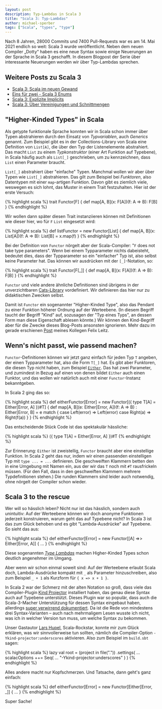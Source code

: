 ```yaml
---
layout: post
description: Typ-Lambdas in Scala 3
title: "Scala 3: Typ-Lambdas"
author: michael-sperber
tags: ["Scala", "types", "type"]
---
```


Nach 8 Jahren, 28000 Commits und 7400 Pull-Requests war es am 14. Mai
2021 endlich so weit: Scala 3 wurde veröffentlicht. Neben dem neuen
Compiler „Dotty“ haben es eine neue Syntax sowie einige Neuerungen an
der Sprache in Scala 3 geschafft. In diesem Blogpost der Serie über
interessante Neuerungen werden wir über Typ-Lambdas sprechen.

<!-- more start -->

## Weitere Posts zu Scala 3

- [Scala 3: Scala im neuen Gewand](https://funktionale-programmierung.de/2021/07/13/scala-3-intro.html)
- [Eins für zwei - Scala 3 Enums](https://funktionale-programmierung.de/2021/07/19/scala-3-enum.html)
- [Scala 3: Explizite Implicits](https://funktionale-programmierung.de/2022/02/18/scala-3-implicits.html)
- [Scala 3: Über Vereinigungen und Schnittmengen](https://funktionale-programmierung.de/2022/03/21/scala-unions.html)

## "Higher-Kinded Types" in Scala

Als getypte funktionale Sprache konnten wir in Scala schon immer über
Typen abstrahieren durch den Einsatz von *Typvariablen*, auch
*Generics* genannt. Zum Beispiel gibt es in der Collections-Library
von Scala eine Definition von `List[A]`, die über den Typ der
Listenelemente abstrahiert. Das macht `List` zu einem *Typkonstruktor*
(einer Art Funktion auf Typebene), in Scala häufig auch als `List[_]`
geschrieben, um zu kennzeichnen, dass `List` einen Parameter braucht.

`List[_]` abstrahiert über "einfache" Typen.  Manchmal wollen wir aber
über Typen wie `List[_]` abstrahieren.  Das gilt zum Beispiel bei
*Funktoren*, also Datentypen mit einer `map`-artigen Funktion.  Davon
gibt es ziemlich viele, weswegen es sich lohnt, das Muster in einem
Trait festzuhalten.  Hier ist der erste Versuch:

{% highlight scala %}
trait Functor[F] {
  def map[A, B](x: F[A])(f: A => B): F[B]
}
{% endhighlight %}

Wir wollen dann später diesen Trait instanziieren können mit
Definitionen wie dieser hier, wo für `F` `List` eingesetzt wird:

{% highlight scala %}
def listFunctor = new Functor[List] {
  def map[A, B](x: List[A])(f: A => B): List[B] =
    x.map(f)
} 
{% endhighlight %}

Bei der Definition von `Functor` nörgelt aber der Scala-Compiler: "`F`
does not take type parameters". Wenn bei einem Typparameter nichts
dabeisteht, bedeutet dies, dass der Typparameter so ein "einfacher"
Typ ist, also selbst keine Parameter hat. Das können wir ausdrücken
mit der `[_]`-Notation, so:

{% highlight scala %}
trait Functor[F[_]] {
  def map[A, B](x: F[A])(f: A => B): F[B]
}
{% endhighlight %}

`Functor` und viele andere ähnliche Definitionen sind übrigens in der
unverzichtbaren [Cats-Library](https://typelevel.org/cats/)
vordefiniert.  Wir definieren das hier nur zu didaktischen Zwecken
selbst.

Damit ist `Functor` ein sogenannter "Higher-Kinded Type", also das
Pendant zu einer Funktion höherer Ordnung auf der Werteebene.  (In
diesem Begriff taucht der Begriff "Kind" auf, sozusagen der "Typ eines
Typs", an dessen Form man diese Eigenschaft ablesen könnte.)  Wir
können den Kind-Begriff aber für die Zwecke dieses Blog-Posts
ansonsten ignorieren.  Mehr dazu im gerade erschienen
[Post](https://funktionale-programmierung.de/2022/07/29/higher-kinded-data.html)
meines Kollegen Felix Leitz.

## Wenn's nicht passt, wie passend machen?

`Functor`-Definitionen können wir jetzt ganz einfach für jeden Typ `T`
angeben, der einen Typparameter hat, also die Form `T[_]` hat.  Es
gibt aber Funktoren, die diesen Typ nicht haben, zum Beispiel
[`Either`](https://dotty.epfl.ch/api/scala/util/Either.html).  Das hat
zwei Parameter, und zumindest in Bezug auf einen von denen bildet
`Either` auch einen Funktor, und das wollen wir natürlich auch mit
einer `Functor`-Instanz bekanntgeben.

In Scala 2 ging das so:

{% highlight scala %}
def eitherFunctor[Error] = new Functor[({ type T[A] = 
  Either[Error, A] })#T] {
    def map[A, B](e: Either[Error, A])(f: A => B)
     : Either[Error, B] =
      e match {
        case Left(error) => Left(error)
        case Right(a) => Right(f(a))
      }
  }
{% endhighlight %}

Das entscheidende Stück Code ist das spektakulär hässliche:

{% highlight scala %}
({ type T[A] = Either[Error, A] })#T
{% endhighlight %}

Zur Erinnerung: `Either` ist zweistellig, `Functor` braucht aber eine
einstellige Funktion.  In Scala 2 geht das nur, indem wir einen
passenden einstelligen Typ mit `type ... = ...` definieren.  Die
geschweiften Klammern betten den in eine Umgebung mit Namen ein, aus
der wir das `T` noch mit `#T` rausfrickeln müssen.  (Für den Fall,
dass in den geschweiften Klammern mehrere Typdefinitionen stehen.)
Die runden Klammern sind leider auch notwendig, ohne nörgelt der
Compiler schon wieder.

## Scala 3 to the rescue

Wer will so hässlich leben?  Nicht nur ist das hässlich, sondern auch
unintuitiv: Auf der Werteebene können wir doch anonyme Funktionen
jederzeit konstruieren, warum geht das auf Typebene nicht?  In Scala 3
ist das zum Glück behoben und es gibt "Lambda-Ausdrücke" auf
Typebene.  So sieht das aus:

{% highlight scala %}
def eitherFunctor[Error] = 
  new Functor[[A] =>> Either[Error, A]] { ... }
{% endhighlight %}

Diese sogenannten [*Type
Lambdas*](https://docs.scala-lang.org/scala3/reference/new-types/type-lambdas.html)
machen Higher-Kinded Types schon deutlich angenehmer im Umgang.  

Aber wenn wir schon einmal soweit sind: Auf der Werteebene erlaubt Scala
doch, Lambda-Ausdrücke kompakt mit `_` als Parameter hinzuschreiben,
also zum Beispiel `_ + 1` als Kurzform für `{ x => x + 1 }`.  

In Scala 2 war der Schmerz mit der alten Notation so groß, dass viele
das Compiler-Plugin [Kind
Projector](https://github.com/typelevel/kind-projector) installiert
haben, das genau diese Syntax auch auf Typebene unterstützt.  Dieses
Plugin war so populär, dass auch die Scala-3-Macher Unterstützung für
dessen Syntax eingebaut haben, allerdings [super verwirrend
dokumentiert](https://docs.scala-lang.org/scala3/reference/changed-features/wildcards.html).
Da ist die Rede von mindestens drei Syntax-Varianten – auch nach
mehrmaligem Lesen wusste ich nicht, was ich in welcher Version tun
muss, um welche Syntax zu bekommen.

Unser Gastautor [Lars Hupel](https://lars.hupel.info/),
Scala-Rockstar, konnte mir zum Glück erklären, was wir sinnvollerweise
tun sollten, nämlich die Compiler-Option
`-Ykind-projector:underscores` aktivieren.  Also zum Beispiel im
`build.sbt` sagen:

{% highlight scala %}
lazy val root = (project in file("."))
  .settings(
    ...
    scalacOptions ++= Seq(
      ...
      "-Ykind-projector:underscores"
      )
    )
{% endhighlight %}

Alles andere macht nur Kopfschmerzen.  Und Tatsache, dann geht's
ganz einfach:

{% highlight scala %}
def eitherFunctor[Error] =
  new Functor[Either[Error, _]] { ... }
{% endhighlight %}

Super Sache!
